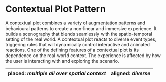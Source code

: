 # Contextual Plot Pattern

A contextual plot combines a variety of augmentation patterns and behavioural patterns to create a non-linear and immersive experience. It builds a scenography that blends seamlessly with the spatio-temporal setting of the real world. A contextual plot reacts to diverse event types, triggering rules that will dynamically control interactive and animated reactions. One of the defining features of a contextual plot is its dependence on the real-world context. The experience is affected by how the user is interacting with and exploring the scenario.

| placed: _multiple all over spatial context_ | aligned: _diverse_ |
|---|---|